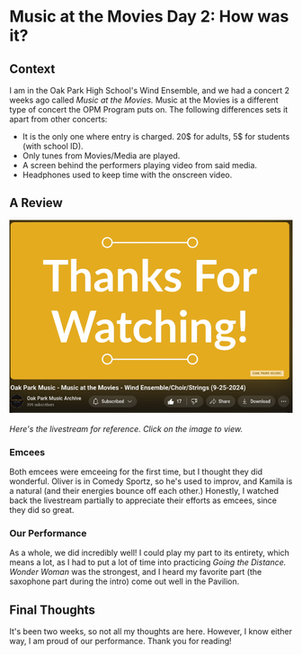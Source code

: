 # Music at the Movies Day 2: How was it?

## Context
I am in the Oak Park High School's Wind Ensemble, and we had a concert 2 weeks ago called *Music at the Movies.* 
Music at the Movies is a different type of concert the OPM Program puts on. The following differences sets it apart from other concerts:
- It is the only one where entry is charged. 20$ for adults, 5$ for students (with school ID).
- Only tunes from Movies/Media are played.
- A screen behind the performers playing video from said media.
- Headphones used to keep time with the onscreen video.

## A Review
[!["Livestream"](https://github.com/CaptainSapphire/PH-s-Blog/blob/main/assets/October%202024/Screenshot%202024-10-08%207.45.10%20AM.png?raw=true)](https://www.youtube.com/watch?v=Rdkpisukkhw)
<br><br>
*Here's the livestream for reference. Click on the image to view.*
### Emcees
Both emcees were emceeing for the first time, but I thought they did wonderful. Oliver is in Comedy Sportz, so he's used to improv, and Kamila is a natural (and their energies bounce off each other.) Honestly, I watched back the livestream partially to appreciate their efforts as emcees, since they did so great.

### Our Performance
As a whole, we did incredibly well! I could play my part to its entirety, which means a lot, as I had to put a lot of time into practicing *Going the Distance.* *Wonder Woman* was the strongest, and I heard my favorite part (the saxophone part during the intro) come out well in the Pavilion. 

## Final Thoughts
It's been two weeks, so not all my thoughts are here. However, I know either way, I am proud of our performance. Thank you for reading! 
